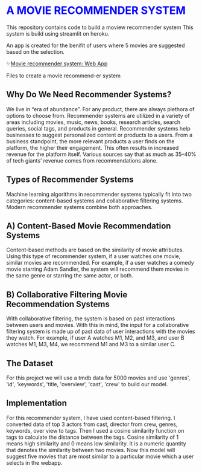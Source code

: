 # <span style='color:Blue'> A MOVIE RECOMMENDER SYSTEM </span>
This repository contains code to build a moview recommender system
This system is build using streamlit on heroku.

An app is created for the benifit of users where 5 movies are suggested based on the selection. 

✨[Movie recommender system: Web App](https://movie-recommender-system-ravi.herokuapp.com/)<br>



Files to create a movie recommend-er system


## Why Do We Need Recommender Systems?
We live in “era of abundance”. For any product, there are always plethora of options to choose from. Recommender systems are utilized in a variety of areas including movies, music, news, books, research articles, search queries, social tags, and products in general. Recommender systems help businesses to suggest personalized content or products to a users. From a business standpoint, the more relevant products a user finds on the platform, the higher their engagement. This often results in increased revenue for the platform itself. Various sources say that as much as 35–40% of tech giants’ revenue comes from recommendations alone.

## Types of Recommender Systems
Machine learning algorithms in recommender systems typically fit into two categories: content-based systems and collaborative filtering systems. Modern recommender systems combine both approaches.
## A) Content-Based Movie Recommendation Systems
Content-based methods are based on the similarity of movie attributes. Using this type of recommender system, if a user watches one movie, similar movies are recommended. For example, if a user watches a comedy movie starring Adam Sandler, the system will recommend them movies in the same genre or starring the same actor, or both. 
## B) Collaborative Filtering Movie Recommendation Systems
With collaborative filtering, the system is based on past interactions between users and movies. With this in mind, the input for a collaborative filtering system is made up of past data of user interactions with the movies they watch. For example, if user A watches M1, M2, and M3, and user B watches M1, M3, M4, we recommend M1 and M3 to a similar user C. 

## The Dataset
For this project we will use a tmdb data for 5000 movies and use 'genres', 'id', 'keywords', 'title, 'overview', 'cast', 'crew' to build our model.

## Implementation
For this recommender system, I have used content-based filtering. I converted data of top 3 actors from cast, director from crew, genres, keywords, over view to tags. Then I used a cosine similarity function on tags to calculate the distance between the tags. Cosine similarity of 1 means high similarity and 0 means low similarity. It is a numeric quantity that denotes the similarity between two movies. Now this model will suggest five movies that are most similar to a particular movie which a user selects in the webapp. 
